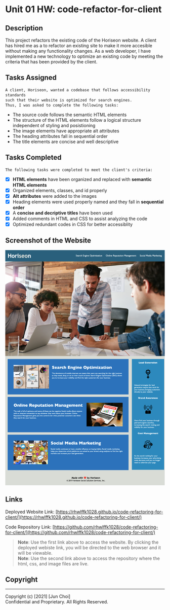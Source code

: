 # Unit 01 HW: code-refactor-for-client

## Description
This project refactors the existing code of the Horiseon website. 
A client has hired me as a to refactor an existing site to make it more accesible without making any functionality changes.
As a web developer, I have implemented a new technology to optimize an existing code by meeting the criteria that has been provided by the client.

## Tasks Assigned

```
A client, Horiseon, wanted a codebase that follows accessibility standards 
such that their website is optimized for search engines.
Thus, I was asked to complete the following tasks:
```
- The source code follows the semantic HTML elements
- The structure of the HTML elements follow a logical structure independent of styling and posistioning
- The image elements have appropriate alt attributes
- The heading attributes fall in sequential order
- The title elements are concise and well descriptive

## Tasks Completed

```
The following tasks were completed to meet the client's criteria:
```
- [x] __HTML elements__ have been organized and replaced with __semantic HTML elements__
- [x] Organized elements, classes, and id properly
- [x] __Alt attributes__ were added to the images
- [x] Heading elements were used properly named and they fall in __sequential order__
- [x] A __concise and decriptive titles__ have been used
- [x] Added comments in HTML and CSS to assist analyzing the code
- [x] Optimized redundant codes in CSS for better accessiblity

## Screenshot of the Website

![screenshot of index.html](./assets/images/horiseon-website-screenshot.png)

## Links

Deployed Website Link: [https://rhwlffk1028.github.io/code-refactoring-for-client/](https://rhwlffk1028.github.io/code-refactoring-for-client/)

Code Repository Link: [https://github.com/rhwlffk1028/code-refactoring-for-client/](https://github.com/rhwlffk1028/code-refactoring-for-client/)

> **Note**: Use the first link above to access the website. By clicking the deployed webiste link, you will be directed to the web browser and it will be viewable.<br>
> **Note**: Use the second link above to access the repository where the html, css, and image files are live.

## Copyright
---
Copyright (c) [2021] [Jun Choi] <br>
Confidential and Proprietary. All Rights Reserved.